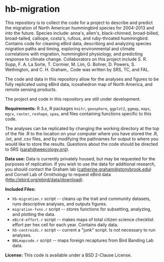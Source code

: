 hb-migration
============

This repository is to collect the code for a project to describe and predict the migration of North American hummingbird species for 2004-2013 and into the future. Species include: anna's, allen's, black-chinned, broad-billed, broad-tailed, calliope, costa's, rufous, and ruby-throated hummingbird. Contains code for cleaning eBird data, describing and analyzing species migration paths and timing, exploring environmental and climate correlations with migration, hummingbird physiology, and predicting response to climate change. Collaborators on this project include S. R. Supp, F. A. La Sorte, T. Cormier, M. Lim, G. Bohrer, D. Powers, S. Wethington, and C. H. Graham,.
Code was written by SRS, TC, and FAL.

The code and data in this repository allow for the analyses and figures to be fully replicated using eBird data, icosahedron map of North America, and remote sensing products.

The project and code in this repository are still under development.

**Requirements:**
R 3.x, R packages `knitr`, `geosphere`, `ggplot2`, `ggmap`, `maps`, `mgcv`, `raster`, `reshape`, `spaa`, and files containing functions specific to this code.

The analyses can be replicated by changing the working directory at the top of the file .R to the location on your computer where you have stored the .R, .txt, and .csv files, and by modifying the pathnames for output to where you would like to store the results. Questions about the code should be directed to SRS (sarah@weecology.org).


**Data use:**
Data is currently privately housed, but may be requested for the purposes of replication. If you wish to use the data for additional research, you should contact the Graham lab (catherine.graham@stonybrook.edu) and Cornell Lab of Ornithology to request eBird data (http://ebird.org/ebird/data/download).


**Included Files:**
* `hb-migration.r` script -- cleans up the trait and community datasets, runs descriptive analyses, and outputs figures.
* `migration-fxns.r` script -- stores functions for subsetting, analyzing, and plotting the data.
* `eBird-effort.r` script -- makes maps of total citizen science checklist effort per hex cell for each year. Contains daily data.
* `hb-centroids.r` script -- current a "junk" script. Is not necessary to run analyses.
* `BBLmapcode.r` script -- maps foreign recaptures from Bird Banding Lab data.

**License:** This code is available under a BSD 2-Clause License.
